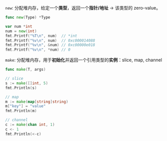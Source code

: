`new`: 分配堆内存，给定一个**类型**，返回一个**指针/地址** → 该类型的 zero-value。

```go
func new(Type) *Type

var num *int
num = new(int)
fmt.Printf("%T\n", num)  // *int
fmt.Printf("%v\n", num)  // 0xc000014088
fmt.Printf("%v\n", &num) // 0xc00000e018
fmt.Printf("%v\n", *num) // 0
```

`make`: 分配堆内存，用于**初始化**并返回一个引用类型的**实例**：slice, map, channel

```go
func make(T, args)

// slice
s := make([]int, 5)
fmt.Println(s)

// map
m := make(map[string]string)
m["key"] = "value"
fmt.Println(m)

// channel
c := make(chan int, 1)
c <- 1
fmt.Println(<-c)
```

